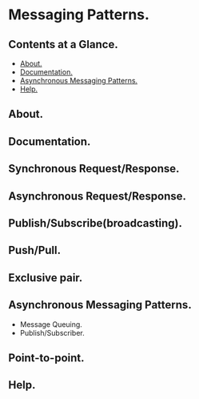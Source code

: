 # Messaging Patterns.





## Contents at a Glance.
* [About.](#about)
* [Documentation.](#documentation)
* [Asynchronous Messaging Patterns.](#asynchronous-messaging-patterns)
* [Help.](#help)





## About.





## Documentation.





## Synchronous Request/Response.





## Asynchronous Request/Response.





## Publish/Subscribe(broadcasting).





## Push/Pull.





## Exclusive pair.





## Asynchronous Messaging Patterns.
* Message Queuing.
* Publish/Subscriber.





## Point-to-point.





## Help.
